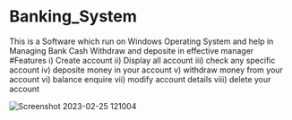 # Banking_System
This is a Software which run on Windows Operating System and help in Managing Bank Cash Withdraw and deposite in effective manager
#Features 
i) Create account
ii) Display all account
iii) check any specific account
iv) deposite money in your account
v) withdraw money from your account
vi) balance enquire
vii) modify account details
viii) delete your account

![Screenshot 2023-02-25 121004](https://user-images.githubusercontent.com/82315142/221343036-26ce7bcb-0502-4dbf-83ff-b8bb8427daf9.png)
